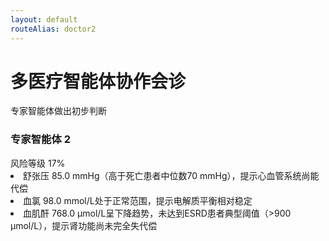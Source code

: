 ```yaml
---
layout: default
routeAlias: doctor2
---
```


<div class="text-center">
    <h1 class="text-3xl font-bold text-indigo-800 mb-2">多医疗智能体协作会诊</h1>
    <p class="text-gray-600">专家智能体做出初步判断</p>
</div>

<div class="grid grid-cols-2 gap-8 h-full">

  <div>
    <div class="relative bg-green-50 rounded-2xl p-3 shadow-lg hover:shadow-xl transition-all duration-300">
        <div class="absolute -top-6 left-1/2 -translate-x-1/2">
        <carbon:medication class="text-4xl text-emerald-600 bg-white rounded-full p-2 shadow-md" />
        </div>
        <h3 class="text-xl font-bold text-green-800 mb-4 mt-2"><Link to="initial">专家智能体 2</Link></h3>
        <div class="space-y-2 text-sm leading-relaxed">
        <div class="flex justify-between mb-2">
          <span><carbon:warning class="flex-shrink-0 text-green-500 mr-2" /> 风险等级</span>
          <span>17%</span>
        </div>
        <div class="h-2 bg-gray-200 rounded-full overflow-hidden">
          <div class="w-1/6 h-full bg-green-500 animate-progress"></div>
        </div>
        <div class="bg-white rounded-lg">
            <li>舒张压 85.0 mmHg（高于死亡患者中位数70 mmHg），提示心血管系统尚能代偿</li>
            <li>血氯 98.0 mmol/L处于正常范围，提示电解质平衡相对稳定</li>
            <li>血肌酐 768.0 μmol/L呈下降趋势，未达到ESRD患者典型阈值（>900 μmol/L），提示肾功能尚未完全失代偿</li> 
        </div>
        </div>
    </div>
  </div>

  <!-- 右侧图表 -->
  <div class="relative">
    <!-- 折线图容器 -->
    <div class="bg-white p-3 rounded-xl shadow-md animate-slide-in-right">
      <line-chart f1="dbp" f2="cl" f3="scr" />
    </div>
  </div>
</div>

<style>
.animate-slide-in-left {
  animation: slideInLeft 0.8s ease-out;
}

.animate-slide-in-right {
  animation: slideInRight 0.8s ease-out;
}

@keyframes slideInLeft {
  from { transform: translateX(-100px); opacity: 0; }
  to { transform: translateX(0); opacity: 1; }
}

@keyframes slideInRight {
  from { transform: translateX(100px); opacity: 0; }
  to { transform: translateX(0); opacity: 1; }
}

[v-click] {
  --v-click-delay-enter: 0.3s;
}
</style>
